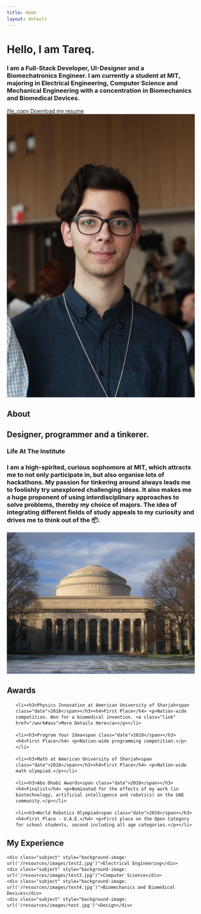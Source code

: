 ```yaml
---
title: Home
layout: default
---
```


<div class="layout">

  <h1 class="huge dark"><span class="pop">Hello,</span> I am Tareq.</h1>

  <h3 class="huge title dark slideInFromLeft">I am a Full-Stack Developer, UI-Designer and a Biomechatronics Engineer. I am currently a student at MIT, majoring in Electrical Engineering, Computer Science and Mechanical Engineering with a concentration in Biomechanics and Biomedical Devices.</h3>

  <div class="right_align">
    <a target="\_blank" href="/uploads/resume.pdf" class="tight"><span class="highlight_on_hover white"><i class="material-icons" style="transform: translateY(2px);">file_copy</i> Download my resume</span></a>
  </div>

</div>

<img src="/resources/images/placeholder2.jpg" class="portrait" alt="">

<div class="layout">

  <h2 class="pretitle">About</h2>
  <h2 class="huge title">
    Designer, programmer and a tinkerer.
  </h2>

  <div class="separator"></div>

  <h3 class="pretitle">Life At The Institute</h3>
  <h3 class="huge photo_paragraph">
    I am a high-spirited, curious sophomore at MIT, which attracts me to not only participate in, but also organise lots of hackathons. My passion for tinkering around always leads me to foolishly try unexplored challenging ideas. It also makes me a huge proponent of using interdisciplinary approaches to solve problems, thereby my choice of majors. The idea of integrating different fields of study appeals to my curiosity and drives me to think out of the 📦.
  </h3>

  <img src="/resources/images/dome.jpeg" class="picture">

  <div class="separator"></div>

  <h2 class="pretitle">Awards</h2>

  <ul>

    <li><h3>Physics Innovation at American University of Sharjah<span class="date">2018</span></h3><h4>First Place</h4> <p>Nation-wide competition. Won for a biomedical invention. <a class="link" href="/work#aus">More Details Here</a></p></li>

    <li><h3>Program Your Idea<span class="date">2018</span></h3><h4>First Place</h4> <p>Nation-wide programming competition.</p></li>

    <li><h3>Math at American University of Sharjah<span class="date">2018</span></h3><h4>First Place</h4> <p>Nation-wide math olympiad.</p></li>

    <li><h3>Abu Dhabi Awards<span class="date">2018</span></h3><h4>Finalist</h4> <p>Nominated for the effects of my work (in biotechnology, artificial intelligence and robotics) on the UAE community.</p></li>

    <li><h3>World Robotics Olympiad<span class="date">2016</span></h3><h4>First Place - U.A.E.</h4> <p>First place on the Open Category for school students, second including all age categories.</p></li>

  </ul>

  <div class="separator"></div>

  <h2 class="pretitle">My Experience</h2>

  <div class="experience_grid">

    <div class="subject" style="background-image: url('/resources/images/test2.jpg')">Electrical Engineering</div>
    <div class="subject" style="background-image: url('/resources/images/test3.jpg')">Computer Science</div>
    <div class="subject" style="background-image: url('/resources/images/test4.jpg')">Biomechanics and Biomedical Devices</div>
    <div class="subject" style="background-image: url('/resources/images/test.jpg')">Design</div>

  </div>

</div>
